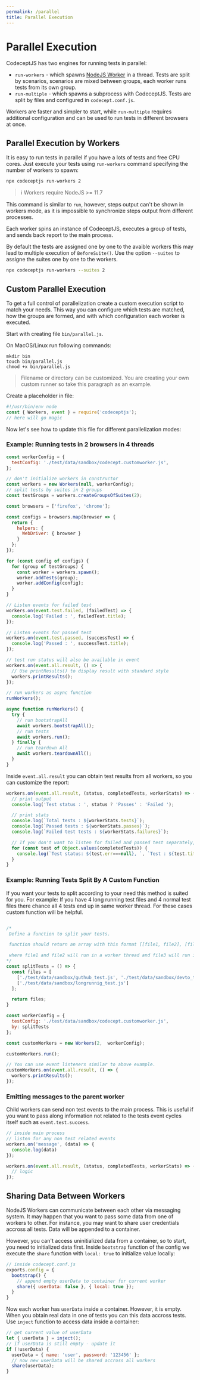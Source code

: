 ```yaml
---
permalink: /parallel
title: Parallel Execution
---
```


# Parallel Execution

CodeceptJS has two engines for running tests in parallel:

* `run-workers` - which spawns [NodeJS Worker](https://nodejs.org/api/worker_threads.html) in a thread. Tests are split by scenarios, scenarios are mixed between groups, each worker runs tests from its own group.
* `run-multiple` - which spawns a subprocess with CodeceptJS. Tests are split by files and configured in `codecept.conf.js`.

Workers are faster and simpler to start, while `run-multiple` requires additional configuration and can be used to run tests in different browsers at once.

## Parallel Execution by Workers

It is easy to run tests in parallel if you have a lots of tests and free CPU cores. Just execute your tests using `run-workers` command specifying the number of workers to spawn:

```
npx codeceptjs run-workers 2
```

> ℹ Workers require NodeJS >= 11.7

This command is similar to `run`, however, steps output can't be shown in workers mode, as it is impossible to synchronize steps output from different processes.

Each worker spins an instance of CodeceptJS, executes a group of tests, and sends back report to the main process.

By default the tests are assigned one by one to the avaible workers this may lead to multiple execution of `BeforeSuite()`. Use the option `--suites` to assigne the suites one by one to the workers.

```sh
npx codeceptjs run-workers --suites 2
```

## Custom Parallel Execution

To get a full control of parallelization create a custom execution script to match your needs.
This way you can configure which tests are matched, how the groups are formed, and with which configuration each worker is executed.

Start with creating file `bin/parallel.js`.

On MacOS/Linux run following commands:

```
mkdir bin
touch bin/parallel.js
chmod +x bin/parallel.js
```

> Filename or directory can be customized. You are creating your own custom runner so take this paragraph as an example.

Create a placeholder in file:

```js
#!/usr/bin/env node
const { Workers, event } = require('codeceptjs');
// here will go magic
```

Now let's see how to update this file for different parallelization modes:

### Example: Running tests in 2 browsers in 4 threads

```js
const workerConfig = {
  testConfig: './test/data/sandbox/codecept.customworker.js',
};

// don't initialize workers in constructor
const workers = new Workers(null, workerConfig);
// split tests by suites in 2 groups
const testGroups = workers.createGroupsOfSuites(2);

const browsers = ['firefox', 'chrome'];

const configs = browsers.map(browser => {
  return {
    helpers: {
      WebDriver: { browser }
    }
  };
});

for (const config of configs) {
  for (group of testGroups) {
    const worker = workers.spawn();
    worker.addTests(group);
    worker.addConfig(config);
  }
}

// Listen events for failed test
workers.on(event.test.failed, (failedTest) => {
  console.log('Failed : ', failedTest.title);
});

// Listen events for passed test
workers.on(event.test.passed, (successTest) => {
  console.log('Passed : ', successTest.title);
});

// test run status will also be available in event
workers.on(event.all.result, () => {
  // Use printResults() to display result with standard style
  workers.printResults();
});

// run workers as async function
runWorkers();

async function runWorkers() {
  try {
    // run bootstrapAll
    await workers.bootstrapAll();
    // run tests
    await workers.run();
  } finally {
    // run teardown All
    await workers.teardownAll();
  }
}
```

Inside `event.all.result` you can obtain test results from all workers, so you can customize the report:

```js
workers.on(event.all.result, (status, completedTests, workerStats) => {
  // print output
  console.log('Test status : ', status ? 'Passes' : 'Failed ');

  // print stats
  console.log(`Total tests : ${workerStats.tests}`);
  console.log(`Passed tests : ${workerStats.passes}`);
  console.log(`Failed test tests : ${workerStats.failures}`);

  // If you don't want to listen for failed and passed test separately, use completedTests object
  for (const test of Object.values(completedTests)) {
    console.log(`Test status: ${test.err===null}, `, `Test : ${test.title}`);
  }
}
```

### Example: Running Tests Split By A Custom Function

If you want your tests to split according to your need this method is suited for you. For example: If you have 4 long running test files and 4 normal test files there chance all 4 tests end up in same worker thread. For these cases custom function will be helpful.

```js

/*
 Define a function to split your tests.

 function should return an array with this format [[file1, file2], [file3], ...]

 where file1 and file2 will run in a worker thread and file3 will run in a worker thread
*/
const splitTests = () => {
  const files = [
    ['./test/data/sandbox/guthub_test.js', './test/data/sandbox/devto_test.js'],
    ['./test/data/sandbox/longrunnig_test.js']
  ];

  return files;
}

const workerConfig = {
  testConfig: './test/data/sandbox/codecept.customworker.js',
  by: splitTests
};

const customWorkers = new Workers(2,  workerConfig);

customWorkers.run();

// You can use event listeners similar to above example.
customWorkers.on(event.all.result, () => {
  workers.printResults();
});
```

### Emitting messages to the parent worker

Child workers can send non test events to the main process. This is useful if you want to pass along information not related to the tests event cycles itself such as `event.test.success`.

```js
// inside main process
// listen for any non test related events
workers.on('message', (data) => {
  console.log(data)
});

workers.on(event.all.result, (status, completedTests, workerStats) => {
  // logic
});
```

## Sharing Data Between Workers

NodeJS Workers can communicate between each other via messaging system. It may happen that you want to pass some data from one of workers to other. For instance, you may want to share user credentials accross all tests. Data will be appended to a container.

However, you can't access uninitialized data from a container, so to start, you need to initialized data first. Inside `bootstrap` function of the config we execute the `share` function with `local: true` to initialize value locally:


```js
// inside codecept.conf.js
exports.config = {
  bootstrap() {
    // append empty userData to container for current worker
    share({ userData: false }, { local: true });
  }
}
```
Now each worker has `userData` inside a container. However, it is empty.
When you obtain real data in one of tests you can this data accross tests. Use `inject` function to access data inside a container:

```js
// get current value of userData
let { userData } = inject();
// if userData is still empty - update it
if (!userData) {
  userData = { name: 'user', password: '123456' };
  // now new userData will be shared accross all workers
  share(userData);
}
```
